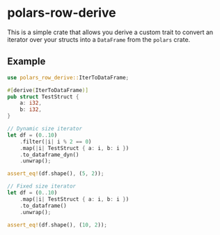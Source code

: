 # polars-row-derive

This is a simple crate that allows you derive a custom trait to convert
an iterator over your structs into a `DataFrame` from the `polars` crate.

## Example

```rust
use polars_row_derive::IterToDataFrame;

#[derive(IterToDataFrame)]
pub struct TestStruct {
    a: i32,
    b: i32,
}

// Dynamic size iterator
let df = (0..10)
    .filter(|i| i % 2 == 0)
    .map(|i| TestStruct { a: i, b: i })
    .to_dataframe_dyn()
    .unwrap();

assert_eq!(df.shape(), (5, 2));

// Fixed size iterator
let df = (0..10)
    .map(|i| TestStruct { a: i, b: i })
    .to_dataframe()
    .unwrap();

assert_eq!(df.shape(), (10, 2));
```
